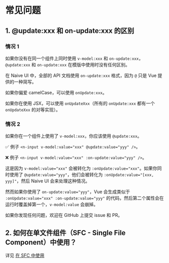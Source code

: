 # 常见问题

## 1. @update:xxx 和 on-update:xxx 的区别

### 情况 1

如果你没有在同一个组件上同时使用 `v-model:xxx` 和 `on-update:xxx`，`@update:xxx` 和 `on-update:xxx` 在模版中使用时没有任何区别。

在 Naive UI 中，全部的 API 文档使用 `on-update:xxx` 格式，因为 `@` 只是 Vue 提供的一种简写。

如果你偏爱 camelCase，可以使用 `onUpdate:xxx`。

如果你在使用 JSX，可以使用 `onUpdateXxx`（所有的 `onUpdate:xxx` 都有一个 `onUpdateXxx` 的对等实现）。

### 情况 2

如果你在一个组件上使用了 `v-model:xxx`，你应该使用 `@update:xxx`。

✅ 例子 `<n-input v-model:value="xxx" @update:value="yyy" />`。

❌ 例子 `<n-input v-model:value="xxx" :on-update:value="yyy" />`。

这是因为 `v-model:value="xxx"` 会被转化为 `:onUpdate:value="xxx"`。如果你同时使用了 `@update:value="yyy"`，他们会被转化为 `:onUpdate:value="[xxx, yyy]"`，然后 Naive UI 会来处理这种情况。

然而如果你使用了 `on-update:value="yyy"`，Vue 会生成类似于 `:onUpdate:value="xxx" :on-update:value="yyy"` 的代码，然后第二个属性会在运行时覆盖掉第一个，`v-model:value` 会崩掉。

如果你发现任何问题，欢迎在 GitHub 上提交 issue 和 PR。

## 2. 如何在单文件组件（SFC - Single File Component）中使用？

详见 [在 SFC 中使用](usage-sfc)
